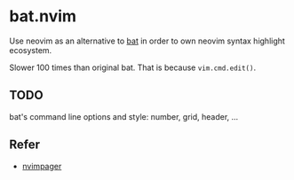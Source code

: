 # bat.nvim

Use neovim as an alternative to [bat](https://github.com/sharkdp/bat) in order
to own neovim syntax highlight ecosystem.

Slower 100 times than original bat. That is because `vim.cmd.edit()`.

## TODO

bat's command line options and style: number, grid, header, ...

## Refer

- [nvimpager](https://github.com/lucc/nvimpager)
